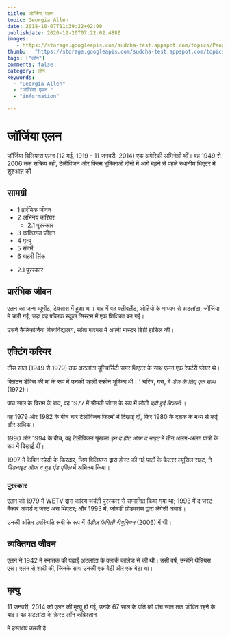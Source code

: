 ```yaml
---
title: जॉर्जिया एलन 
topic: Georgia Allen
date: 2018-10-07T11:39:22+02:00
publishdate: 2020-12-20T07:22:02.488Z
images: 
   - https://storage.googleapis.com/sudcha-test.appspot.com/topics/People/georgia_allen/1.jpeg
thumb:   "https://storage.googleapis.com/sudcha-test.appspot.com/topics/People/georgia_allen/thumb.jpeg"
tags: ["लोग"]
comments: false
category: लोग
keywords: 
  - "Georgia Allen"
  - "जॉर्जिया एलन "
  - "information"

---
```

<h1> जॉर्जिया एलन </h1> <p> जॉर्जिया विलियम्स एलन (12 मई, 1919 - 11 जनवरी, 2014) एक अमेरिकी अभिनेत्री थीं। वह 1949 से 2006 तक सक्रिय रही, टेलीविजन और फिल्म भूमिकाओं दोनों में आगे बढ़ने से पहले स्थानीय थिएटर में शुरुआत की। </p> <h2> सामग्री </h2> <ul> <li> 1 प्रारंभिक जीवन </li> <li> 2 अभिनय करियर <ul> <li> 2.1 पुरस्कार </li> </ul> </li> <li> 3 व्यक्तिगत जीवन </li> <li> 4 मृत्यु </li> <li> 5 संदर्भ </li> <li> 6 बाहरी लिंक </li> </ul> <ul> <li> 2.1 पुरस्कार </li> </ul> <h2> प्रारंभिक जीवन </h2> <p> एलन का जन्म ब्यूमोंट, टेक्सास में हुआ था। बाद में वह क्लीवलैंड, ओहियो के माध्यम से अटलांटा, जॉर्जिया में चली गई, जहां वह पब्लिक स्कूल सिस्टम में एक शिक्षिका बन गई। </p> <p> उसने कैलिफोर्निया विश्वविद्यालय, सांता बारबरा में अपनी मास्टर डिग्री हासिल की। ​​</p> <h2> एक्टिंग करियर </h2> <p> तीस साल (1949 से 1979) तक अटलांटा यूनिवर्सिटी समर थिएटर के साथ एलन एक रेपर्टरी प्लेयर थे। </p> <p> क्लिंटन डेविस की मां के रूप में उनकी पहली स्क्रीन भूमिका थी। ' चरित्र, गस, में <i> डेज़ के लिए एक साथ </i> (1972)। </p> <p> पांच साल के विराम के बाद, वह 1977 में श्रीमती जोन्स के रूप में लौटीं <i> बढ़ी हुई बिजली </i>। </p> <p> वह 1979 और 1982 के बीच चार टेलीविजन फिल्मों में दिखाई दीं, फिर 1980 के दशक के मध्य से कई और अधिक। </p> <p> 1990 और 1994 के बीच, वह टेलीविजन श्रृंखला <i> इन द हीट ऑफ द नाइट </i> में तीन अलग-अलग पात्रों के रूप में दिखाई दीं। </p> <p> 1997 में केविन स्पेसी के किरदार, जिम विलियम्स द्वारा होस्ट की गई पार्टी के कैटरर ल्यूसिल राइट, ने <i> मिडनाइट ऑफ द गुड एंड एविल </i> में अभिनय किया। </p> <h3> पुरस्कार </h3> <p> एलन को 1979 में WETV द्वारा कांस्य जयंती पुरस्कार से सम्मानित किया गया था; 1993 में द जस्ट मैक्वर अवार्ड द जस्ट अस थिएटर; और 1993 में, जोमंडी प्रोडक्शंस द्वारा लेगेसी अवार्ड। </p> <p> उनकी अंतिम उपस्थिति रूबी के रूप में <i> मैडीज़ फैमिली रीयूनियन </i> (2006) में थी। </p> <h2> व्यक्तिगत जीवन </h2> <p> एलन ने 1942 में स्नातक की पढ़ाई अटलांटा के क्लार्क कॉलेज से की थी। उसी वर्ष, उन्होंने थैडियस एस। एलन से शादी की, जिनके साथ उनकी एक बेटी और एक बेटा था। </p> <h2> मृत्यु </h2> <p> 11 जनवरी, 2014 को एलन की मृत्यु हो गई, उनके 67 साल के पति को पांच साल तक जीवित रहने के बाद। वह अटलांटा के क्रेस्ट लॉन कब्रिस्तान </p> में हस्तक्षेप करती है 